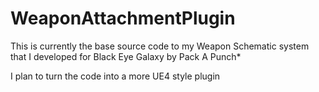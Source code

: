 # WeaponAttachmentPlugin
This is currently the base source code to my Weapon Schematic system that I developed for Black Eye Galaxy by Pack A Punch*

I plan to turn the code into a more UE4 style plugin
